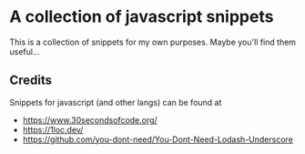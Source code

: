 # A collection of javascript snippets

This is a collection of snippets for my own purposes. Maybe you'll find them useful...


## Credits

Snippets for javascript (and other langs) can be found at

- https://www.30secondsofcode.org/
- https://1loc.dev/
- https://github.com/you-dont-need/You-Dont-Need-Lodash-Underscore
